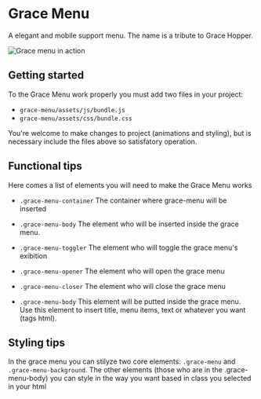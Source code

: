 # Grace Menu
A elegant and mobile support menu. The name is a tribute to Grace Hopper.

![Grace menu in action](https://image.ibb.co/fUKh79/grace_menu.gif)

## Getting started
To the Grace Menu work properly you must add two files in your project:
 - `grace-menu/assets/js/bundle.js`
 - `grace-menu/assets/css/bundle.css`

You're welcome to make changes to project (animations and styling), but is necessary include the files above so satisfatory operation.

## Functional tips
Here comes a list of elements you will need to make the Grace Menu works

- `.grace-menu-container`
    The container where grace-menu will be inserted

 - `.grace-menu-body`
    The element who will be inserted inside the grace menu.

 - `.grace-menu-toggler`
    The element who will toggle the grace menu's exibition

 - `.grace-menu-opener`
    The element who will open the grace menu

 - `.grace-menu-closer`
    The element who will close the grace menu

 - `.grace-menu-body`
    This element will be putted inside the grace menu. Use this element to insert title, menu items, text or whatever you want (tags html).

## Styling tips
In the grace menu you can stilyze two core elements: `.grace-menu` and `.grace-menu-background`. The other elements (those who are in the .grace-menu-body) you can style in the way you want based in class you selected in your html